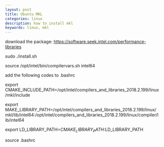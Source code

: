 ```yaml
---
layout: post
title: Ubuntu MKL
categories: linux
description: how to install mkl
keywords: linux, mkl
---
```



download the package: https://software.seek.intel.com/performance-libraries

	
sudo ./install.sh

source /opt/intel/bin/compilervars.sh intel64

add the following codes to .bashrc

export CMAKE_INCLUDE_PATH=/opt/intel/compilers_and_libraries_2018.2.199/linux/mkl/include

export MAKE_LIBRARY_PATH=/opt/intel/compilers_and_libraries_2018.2.199/linux/mkl/lib/intel64:/opt/intel/compilers_and_libraries_2018.2.199/linux/compiler/lib/intel64

export LD_LIBRARY_PATH=$CMAKE_LIBRARY_PATH:$LD_LIBRARY_PATH

source .bashrc
